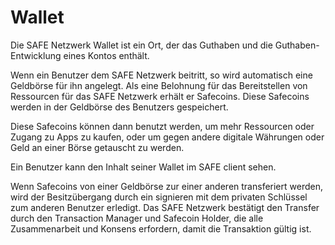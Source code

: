 # Wallet
Die SAFE Netzwerk Wallet ist ein Ort, der das Guthaben und die Guthaben-Entwicklung eines Kontos enthält.

Wenn ein Benutzer dem SAFE Netzwerk beitritt, so wird automatisch eine Geldbörse für ihn angelegt. Als eine Belohnung für das Bereitstellen von Ressourcen für das SAFE Netzwerk erhält er Safecoins. Diese Safecoins werden in der Geldbörse des Benutzers gespeichert.

Diese Safecoins können dann benutzt werden, um mehr Ressourcen oder Zugang zu Apps zu kaufen, oder um gegen andere digitale Währungen oder Geld an einer Börse getauscht zu werden.

Ein Benutzer kann den Inhalt seiner Wallet im SAFE client sehen.

Wenn Safecoins von einer Geldbörse zur einer anderen transferiert werden, wird der Besitzübergang durch ein signieren mit dem privaten Schlüssel zum anderen Benutzer erledigt. Das SAFE Netzwerk bestätigt den Transfer durch den Transaction Manager und Safecoin Holder, die alle Zusammenarbeit und Konsens erfordern, damit die Transaktion gültig ist.
